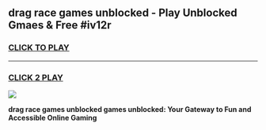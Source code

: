 
## drag race games unblocked - Play Unblocked Gmaes & Free #iv12r
<h3>
<a href="https://premium.freeplayer.one?title=drag_race_games_unblocked&ref=01M">CLICK TO PLAY</a></h3>
<hr>

<h3>
<a href="https://premium.freeplayer.one?title=drag_race_games_unblocked&ref=01M">CLICK 2 PLAY</a>
  
</h3>

<a href="https://premium.freeplayer.one?title=drag_race_games_unblocked&ref=01M"><img src="https://clearcache.store/games.png"></a>


**drag race games unblocked games unblocked: Your Gateway to Fun and Accessible Online Gaming**
